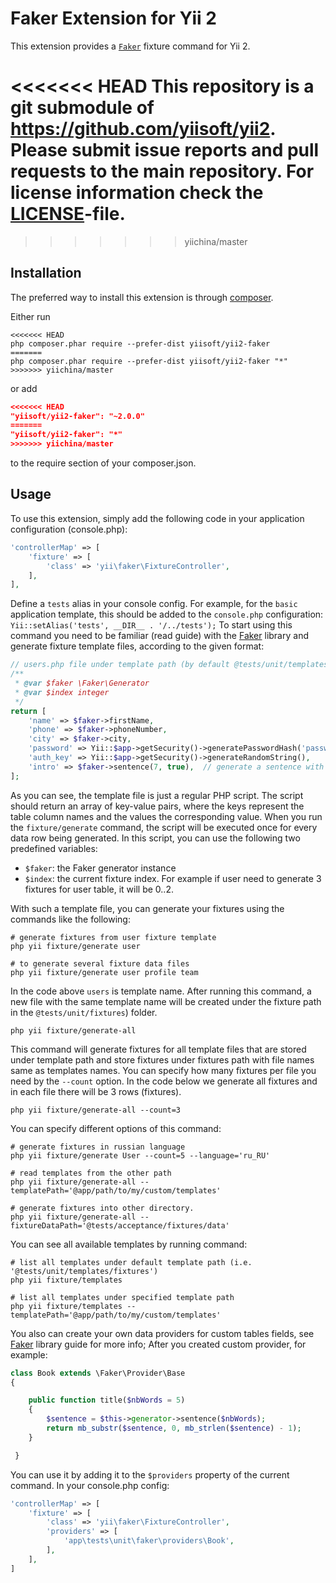 Faker Extension for Yii 2
=========================

This extension provides a [`Faker`](https://github.com/fzaninotto/Faker) fixture command for Yii 2.

<<<<<<< HEAD
This repository is a git submodule of <https://github.com/yiisoft/yii2>.
Please submit issue reports and pull requests to the main repository.
For license information check the [LICENSE](LICENSE.md)-file.
=======
>>>>>>> yiichina/master

Installation
------------

The preferred way to install this extension is through [composer](http://getcomposer.org/download/).

Either run

```
<<<<<<< HEAD
php composer.phar require --prefer-dist yiisoft/yii2-faker
=======
php composer.phar require --prefer-dist yiisoft/yii2-faker "*"
>>>>>>> yiichina/master
```

or add

```json
<<<<<<< HEAD
"yiisoft/yii2-faker": "~2.0.0"
=======
"yiisoft/yii2-faker": "*"
>>>>>>> yiichina/master
```

to the require section of your composer.json.


Usage
-----

To use this extension,  simply add the following code in your application configuration (console.php):

```php
'controllerMap' => [
    'fixture' => [
        'class' => 'yii\faker\FixtureController',
    ],
],
```

Define a `tests` alias in your console config. For example, for the `basic` application template, this should be added
to the `console.php` configuration: `Yii::setAlias('tests', __DIR__ . '/../tests');`
To start using this command you need to be familiar (read guide) with the [Faker](https://github.com/fzaninotto/Faker) library and
generate fixture template files, according to the given format:

```php
// users.php file under template path (by default @tests/unit/templates/fixtures)
/**
 * @var $faker \Faker\Generator
 * @var $index integer
 */
return [
    'name' => $faker->firstName,
    'phone' => $faker->phoneNumber,
    'city' => $faker->city,
    'password' => Yii::$app->getSecurity()->generatePasswordHash('password_' . $index),
    'auth_key' => Yii::$app->getSecurity()->generateRandomString(),
    'intro' => $faker->sentence(7, true),  // generate a sentence with 7 words
];
```

As you can see, the template file is just a regular PHP script. The script should return an array of key-value
pairs, where the keys represent the table column names and the values the corresponding value. When you run
the `fixture/generate` command, the script will be executed once for every data row being generated.
In this script, you can use the following two predefined variables:

* `$faker`: the Faker generator instance
* `$index`: the current fixture index. For example if user need to generate 3 fixtures for user table, it will be 0..2.

With such a template file, you can generate your fixtures using the commands like the following:

```
# generate fixtures from user fixture template
php yii fixture/generate user

# to generate several fixture data files
php yii fixture/generate user profile team
```

In the code above `users` is template name. After running this command, a new file with the same template name
will be created under the fixture path in the `@tests/unit/fixtures`) folder.

```
php yii fixture/generate-all
```

This command will generate fixtures for all template files that are stored under template path and 
store fixtures under fixtures path with file names same as templates names.
You can specify how many fixtures per file you need by the `--count` option. In the code below we generate
all fixtures and in each file there will be 3 rows (fixtures).

```
php yii fixture/generate-all --count=3
```
You can specify different options of this command:

```
# generate fixtures in russian language
php yii fixture/generate User --count=5 --language='ru_RU'

# read templates from the other path
php yii fixture/generate-all --templatePath='@app/path/to/my/custom/templates'

# generate fixtures into other directory.
php yii fixture/generate-all --fixtureDataPath='@tests/acceptance/fixtures/data'
```

You can see all available templates by running command:

```
# list all templates under default template path (i.e. '@tests/unit/templates/fixtures')
php yii fixture/templates

# list all templates under specified template path
php yii fixture/templates --templatePath='@app/path/to/my/custom/templates'
```

You also can create your own data providers for custom tables fields, see [Faker](https://github.com/fzaninotto/Faker) library guide for more info;
After you created custom provider, for example:

```php
class Book extends \Faker\Provider\Base
{

    public function title($nbWords = 5)
    {
        $sentence = $this->generator->sentence($nbWords);
        return mb_substr($sentence, 0, mb_strlen($sentence) - 1);
    }

 }
```

You can use it by adding it to the `$providers` property of the current command. In your console.php config:

```php
'controllerMap' => [
    'fixture' => [
        'class' => 'yii\faker\FixtureController',
        'providers' => [
            'app\tests\unit\faker\providers\Book',
        ],
    ],
]
```
